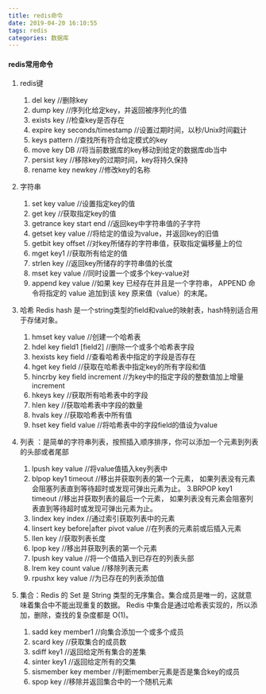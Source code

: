 ```yaml
---
title: redis命令
date: 2019-04-20 16:10:55
tags: redis
categories: 数据库
---
```


#### redis常用命令
<!--more-->
1. redis键
    1. del key //删除key
    2. dump key //序列化给定key，并返回被序列化的值
    3. exists key //检查key是否存在
    4. expire key seconds/timestamp  //设置过期时间，以秒/Unix时间戳计
    5. keys pattern   //查找所有符合给定模式的key
    6. move key DB   //将当前数据库的key移动到给定的数据库db当中
    7. persist key   //移除key的过期时间，key将持久保持
    8. rename key newkey   //修改key的名称


2. 字符串
    1. set key value    //设置指定key的值
    2. get key       //获取指定key的值
    3. getrance key start end    //返回key中字符串值的子字符
    4. getset key value   //将给定的值设为value，并返回key的旧值
    5. getbit key offset  //对key所储存的字符串值，获取指定偏移量上的位
    6. mget key1 //获取所有给定的值
    7. strlen key    //返回key所储存的字符串值的长度
    8. mset key value   //同时设置一个或多个key-value对
    9. append key value  //如果 key 已经存在并且是一个字符串， APPEND 命令将指定的 value 追加到该 key 原来值（value）的末尾。

3. 哈希 Redis hash 是一个string类型的field和value的映射表，hash特别适合用于存储对象。

    1. hmset key value    //创建一个哈希表
    2. hdel key field1 [field2]  //删除一个或多个哈希表字段
    3. hexists key field   //查看哈希表中指定的字段是否存在
    4. hget key field   //获取在哈希表中指定key的所有字段和值
    5. hincrby key field increment  //为key中的指定字段的整数值加上增量increment
    6. hkeys key   //获取所有哈希表中的字段
    7. hlen key    //获取哈希表中字段的数量
    8. hvals key   //获取哈希表中所有值
    9. hset key field value  //将哈希表中的字段field的值设为value


4. 列表 ：是简单的字符串列表，按照插入顺序排序，你可以添加一个元素到列表的头部或者尾部
    1. lpush key value   //将value值插入key列表中
    2. blpop key1 timeout   //移出并获取列表的第一个元素， 如果列表没有元素会阻塞列表直到等待超时或发现可弹出元素为止。
    3.BRPOP key1 timeout   //移出并获取列表的最后一个元素， 如果列表没有元素会阻塞列表直到等待超时或发现可弹出元素为止。
    4. lindex key index    //通过索引获取列表中的元素
    5. linsert key before|after pivot value  //在列表的元素前或后插入元素
    6. llen key   //获取列表长度
    7. lpop key   //移出并获取列表的第一个元素
    8. lpush key value //将一个值插入到已存在的列表头部
    9. lrem key count value   //移除列表元素
    10. rpushx key value  //为已存在的列表添加值

5. 集合：Redis 的 Set 是 String 类型的无序集合。集合成员是唯一的，这就意味着集合中不能出现重复的数据。
Redis 中集合是通过哈希表实现的，所以添加，删除，查找的复杂度都是 O(1)。

    1. sadd key member1 //向集合添加一个或多个成员
    2. scard key    //获取集合的成员数
    3. sdiff key1   //返回给定所有集合的差集
    4. sinter key1  //返回给定所有的交集
    5. sismember key member  //判断member元素是否是集合key的成员
    6. spop key     //移除并返回集合中的一个随机元素











